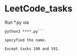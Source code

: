 # LeetCode_tasks

Run *.py via
```console
python3 ****.py```

specyfied the name.

Except tasks 190 and 191.